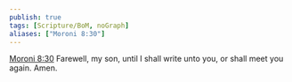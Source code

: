 ```yaml
---
publish: true
tags: [Scripture/BoM, noGraph]
aliases: ["Moroni 8:30"]
---
```

[Moroni 8:30](https://churchofjesuschrist.org/study/scriptures/bofm/moro/8?lang=eng&id=p30#p30) Farewell, my son, until I shall write unto you, or shall meet you again. Amen.




